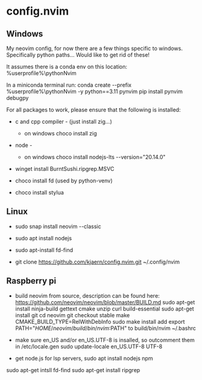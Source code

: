 # config.nvim
## Windows
My neovim config, for now there are a few things specific to windows. Specifically python paths... Would like to get rid of these!

It assumes there is a conda env on this location:
%userprofile%\pythonNvim

In a miniconda terminal run:
conda create --prefix %userprofile%\pythonNvim -y python==3.11 pynvim 
pip install pynvim debugpy

For all packages to work, please ensure that the following is installed:
* c and cpp compiler - (just install zig...)
    * on windows choco install zig 
* node -
    * on windows choco install nodejs-lts --version="20.14.0"

* winget install BurntSushi.ripgrep.MSVC
* choco install fd (used by python-venv)
* choco install stylua


## Linux
* sudo snap install neovim --classic

* sudo apt install nodejs

* sudo apt-install fd-find

* git clone https://github.com/kjaern/config.nvim.git ~/.config/nvim


## Raspberry pi
* build neovim from source, description can be found here:
https://github.com/neovim/neovim/blob/master/BUILD.md
sudo apt-get install ninja-build gettext cmake unzip curl build-essential
sudo apt-get install git
cd neovim
git checkout stable
make CMAKE_BUILD_TYPE=RelWithDebInfo
sudo make install
add 
export PATH="$HOME/neovim/build/bin/nvim:$PATH"
to
build/bin/nvim ~/.bashrc



* make sure en_US and/or en_US.UTF-8 is insalled, so outcomment them in 
/etc/locale.gen
sudo update-locale en_US.UTF-8 UTF-8

* get node.js for lsp servers, 
sudo apt install nodejs npm

sudo apt-get intsll fd-find
sudo apt-get install ripgrep
